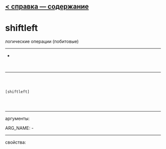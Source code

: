 [< справка — содержание](index.html)
---

# shiftleft


логические операции (побитовые)

---

-
<br>


---


```



[shiftleft]


            
```

---
аргументы:

ARG_NAME: -<br>

---
свойства:


